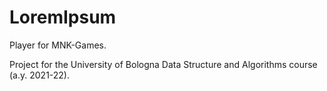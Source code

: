 # LoremIpsum

Player for MNK-Games.

Project for the University of Bologna Data Structure and Algorithms course (a.y. 2021-22).
